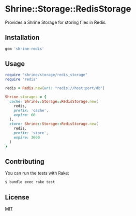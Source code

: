 # Shrine::Storage::RedisStorage

Provides a Shrine Storage for storing files in Redis.

## Installation

```ruby
gem 'shrine-redis'
```

## Usage

```rb
require "shrine/storage/redis_storage"
require "redis"

redis = Redis.new(url: "redis://host:port/db")

Shrine.storages = {
  cache: Shrine::Storage::RedisStorage.new(
    redis,
    prefix: 'cache',
    expire: 60
  ),
  store: Shrine::Storage::RedisStorage.new(
    redis,
    prefix: 'store',
    expire: 3600
  )
}
```

## Contributing

You can run the tests with Rake:
```sh
$ bundle exec rake test
```

## License

[MIT](http://opensource.org/licenses/MIT)
